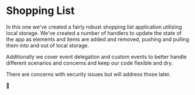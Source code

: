 # Shopping List

In this one we've created a fairly robust shopping list application utilizing local storage. We've created a number of handlers to update the state of the app as elements and items are added and removed, pushing and pulling them into and out of local storage. 

Additionally we cover event delegation and custom events to better handle different scenarios and concerns and keep our code flexible and dry. 

There are concerns with security issues but will address those later. 

🌵